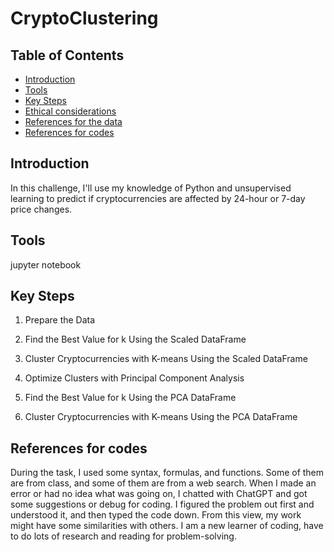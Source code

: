 # CryptoClustering
## Table of Contents
- [Introduction](#Introduction)
- [Tools](#Tools)
- [Key Steps](#key-steps)
- [Ethical considerations](#Ethical-considerations)
- [References for the data](#References-for-the-data)
- [References for codes](#References-for-codes)


## Introduction
In this challenge, I'll use my knowledge of Python and unsupervised learning to predict if cryptocurrencies are affected by 24-hour or 7-day price changes.

## Tools
jupyter notebook

## Key Steps
1. Prepare the Data

2. Find the Best Value for k Using the Scaled DataFrame

3. Cluster Cryptocurrencies with K-means Using the Scaled DataFrame

4. Optimize Clusters with Principal Component Analysis

5. Find the Best Value for k Using the PCA DataFrame

6. Cluster Cryptocurrencies with K-means Using the PCA DataFrame


## References for codes
 During the task, I used some syntax, formulas, and functions. Some of them are from class, and some of them are from a web search. When I made an error or had no idea what was going on, I chatted with ChatGPT and got some suggestions or debug for coding. I figured the problem out first and understood it, and then typed the code down. From this view, my work might have some similarities with others. I am a new learner of coding, have to do lots of research and reading for problem-solving.
